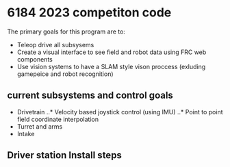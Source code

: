 # 6184 2023 competiton code 
The primary goals for this program are to:
* Teleop drive all subsysems
* Create a visual interface to see field and robot data using FRC web components
* Use vision systems to have a SLAM style vison proccess (exluding gamepeice and robot recognition)

## current subsystems and control goals
* Drivetrain
..* Velocity based joystick control (using IMU)
..* Point to point field coordinate interpolation
* Turret and arms 
* Intake

## Driver station Install steps
